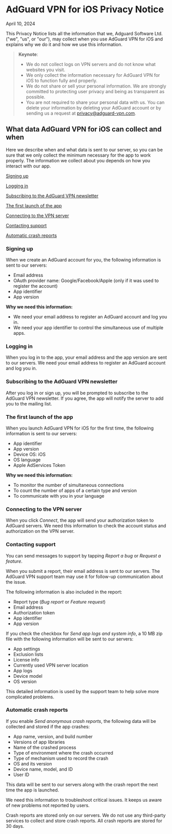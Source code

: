 
# AdGuard VPN for iOS Privacy Notice

April 10, 2024

This Privacy Notice lists all the information that we, Adguard Software Ltd. ("we", "us", or "our"), may collect when you use AdGuard VPN for iOS and explains why we do it and how we use this information.

> **Keynote**:
>
> - We do not collect logs on VPN servers and do not know what websites you visit.
> - We only collect the information necessary for AdGuard VPN for iOS to function fully and properly.
> - We do not share or sell your personal information. We are strongly committed to protecting user privacy and being as transparent as possible.
> - You are not required to share your personal data with us. You can delete your information by deleting your AdGuard account or by sending us a request at <privacy@adguard-vpn.com>.

## What data AdGuard VPN for iOS can collect and when

Here we describe when and what data is sent to our server, so you can be sure that we only collect the minimum necessary for the app to work properly. The information we collect about you depends on how you interact with our app.

[Signing up](#signing-up)

[Logging in](#logging-in)

[Subscribing to the AdGuard VPN newsletter](#subscribing-to-the-adguard-vpn-newsletter)

[The first launch of the app](#the-first-launch-of-the-app)

[Connecting to the VPN server](#connecting-to-the-vpn-server)

[Contacting support](#contacting-support)

[Automatic crash reports](#automatic-crash-reports)

### Signing up

When we create an AdGuard account for you, the following information is sent to our servers:

- Email address
- OAuth provider name: Google/Facebook/Apple (only if it was used to register the account)
- App identifier
- App version

**Why we need this information:**

- We need your email address to register an AdGuard account and log you in.
- We need your app identifier to control the simultaneous use of multiple apps.

### Logging in

When you log in to the app, your email address and the app version are sent to our servers. We need your email address to register an AdGuard account and log you in.

### Subscribing to the AdGuard VPN newsletter

After you log in or sign up, you will be prompted to subscribe to the AdGuard VPN newsletter. If you agree, the app will notify the server to add you to the mailing list.

### The first launch of the app

When you launch AdGuard VPN for iOS for the first time, the following information is sent to our servers:

- App identifier
- App version
- Device OS: iOS
- OS language
- Apple AdServices Token

**Why we need this information:**

- To monitor the number of simultaneous connections
- To count the number of apps of a certain type and version
- To communicate with you in your language

### Connecting to the VPN server

When you click *Connect*, the app will send your authorization token to AdGuard servers. We need this information to check the account status and authorization on the VPN server.

### Contacting support

You can send messages to support by tapping *Report a bug* or *Request a feature*.

When you submit a report, their email address is sent to our servers. The AdGuard VPN support team may use it for follow-up communication about the issue.

The following information is also included in the report:

- Report type (*Bug report* or *Feature request*)
- Email address
- Authorization token
- App identifier
- App version

If you check the checkbox for *Send app logs and system info*, a 10 MB zip file with the following information will be sent to our servers:

- App settings
- Exclusion lists
- License info
- Currently used VPN server location
- App logs
- Device model
- OS version

This detailed information is used by the support team to help solve more complicated problems.

### Automatic crash reports

If you enable *Send anonymous crash reports*, the following data will be collected and stored if the app crashes:

- App name, version, and build number
- Versions of app libraries
- Name of the crashed process
- Type of environment where the crash occurred
- Type of mechanism used to record the crash
- OS and its version
- Device name, model, and ID
- User ID

This data will be sent to our servers along with the crash report the next time the app is launched.

We need this information to troubleshoot critical issues. It keeps us aware of new problems not reported by users.

Crash reports are stored only on our servers. We do not use any third-party services to collect and store crash reports. All crash reports are stored for 30 days.
